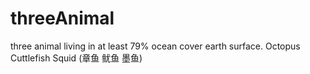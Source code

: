 # threeAnimal
three animal living in at least 79% ocean cover earth surface.
Octopus Cuttlefish Squid (章鱼 鱿鱼 墨鱼)
